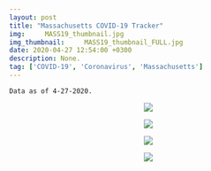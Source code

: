 ```yaml
---
layout: post
title: "Massachusetts COVID-19 Tracker"
img:     MASS19_thumbnail.jpg
img_thumbnail:     MASS19_thumbnail_FULL.jpg
date: 2020-04-27 12:54:00 +0300
description: None. 
tag: ['COVID-19', 'Coronavirus', 'Massachusetts']
---
```




    Data as of 4-27-2020.
    




<p align="center">
    <img src="https://sdamolini.github.io/assets/img/MASS19/output_9_0.png" style="max-width:840px;">
</p>





<p align="center">
    <img src="https://sdamolini.github.io/assets/img/MASS19/output_10_0.png" style="max-width:840px;">
</p>





<p align="center">
    <img src="https://sdamolini.github.io/assets/img/MASS19/output_11_0.png" style="max-width:840px;">
</p>





<p align="center">
    <img src="https://sdamolini.github.io/assets/img/MASS19/output_13_0.png" style="max-width:840px;">
</p>



